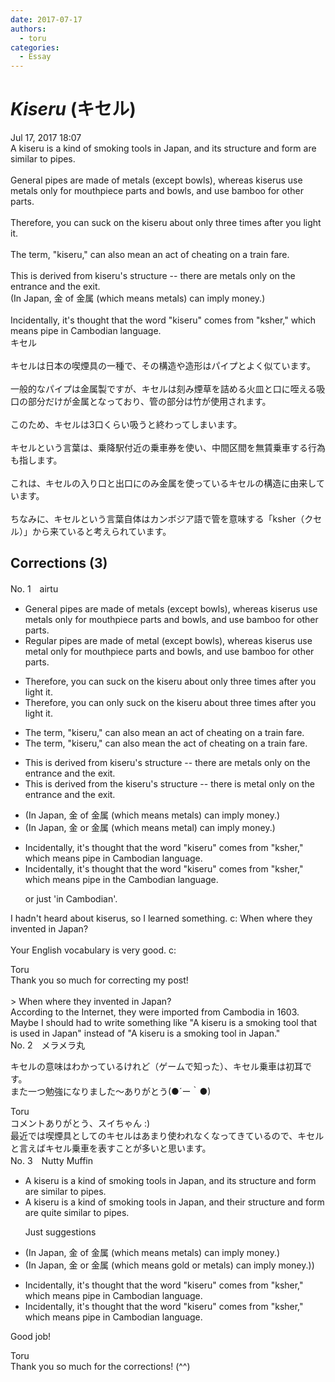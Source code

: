 ```yaml
---
date: 2017-07-17
authors:
  - toru
categories:
  - Essay
---
```


<h1 id="subject_show"><strong><em>Kiseru</strong></em> (キセル)</h1>
<div class="date">Jul 17, 2017 18:07</div>
<div id="post"><div id="body_show_ori">
A kiseru is a kind of smoking tools in Japan, and its structure and form are similar to pipes.<br/><br/>General pipes are made of metals (except bowls), whereas kiserus use metals only for mouthpiece parts and bowls, and use bamboo for other parts.<br/><br/>Therefore, you can suck on the kiseru about only three times after you light it.<br/><br/>The term, "kiseru," can also mean an act of cheating on a train fare.<br/><br/>This is derived from kiseru's structure -- there are metals only on the entrance and the exit.<br/>(In Japan, 金 of 金属 (which means metals) can imply money.)<br/><br/>Incidentally, it's thought that the word "kiseru" comes from "ksher," which means pipe in Cambodian language.
</div></div>

<!-- more -->

<div id="post_ja"><div id="body_show_mo">
キセル<br/><br/>キセルは日本の喫煙具の一種で、その構造や造形はパイプとよく似ています。<br/><br/>一般的なパイプは金属製ですが、キセルは刻み煙草を詰める火皿と口に咥える吸口の部分だけが金属となっており、管の部分は竹が使用されます。<br/><br/>このため、キセルは3口くらい吸うと終わってしまいます。<br/><br/>キセルという言葉は、乗降駅付近の乗車券を使い、中間区間を無賃乗車する行為も指します。<br/><br/>これは、キセルの入り口と出口にのみ金属を使っているキセルの構造に由来しています。<br/><br/>ちなみに、キセルという言葉自体はカンボジア語で管を意味する「ksher（クセル）」から来ていると考えられています。
</div></div>

## Corrections (3)
<div id="block"><div class="first_name"> No. 1　<span class="just_name">airtu</span></div><div id="block2">
<ul class="correction_field">
<li class="incorrect">General pipes are made of metals (except bowls), whereas kiserus use metals only for mouthpiece parts and bowls, and use bamboo for other parts.</li>
<li class="corrected correct">
<span class="f_blue">Regular</span> pipes are made of metal (except bowls), whereas kiserus use metal only for mouthpiece parts and bowls, and use bamboo for other parts.
</li>
</ul>
<ul class="correction_field">
<li class="incorrect">Therefore, you can suck on the kiseru about only three times after you light it.</li>
<li class="corrected correct">
Therefore, you can only suck on the kiseru about three times after you light it.
</li>
</ul>
<ul class="correction_field">
<li class="incorrect">The term, "kiseru," can also mean an act of cheating on a train fare.</li>
<li class="corrected correct">
The term, "kiseru," can also mean <span class="f_blue">the</span> act of cheating on a train fare.
</li>
</ul>
<ul class="correction_field">
<li class="incorrect">This is derived from kiseru's structure -- there are metals only on the entrance and the exit.</li>
<li class="corrected correct">
This is derived from <span class="f_blue">the</span> kiseru's structure -- there is metal only on the entrance and the exit.
</li>
</ul>
<ul class="correction_field">
<li class="incorrect">(In Japan, 金 of 金属 (which means metals) can imply money.)</li>
<li class="corrected correct">
(In Japan, 金 o<span class="f_blue">r</span> 金属 (which means metal) can imply money.)
</li>
</ul>
<ul class="correction_field">
<li class="incorrect">Incidentally, it's thought that the word "kiseru" comes from "ksher," which means pipe in Cambodian language.</li>
<li class="corrected correct">
Incidentally, it's thought that the word "kiseru" comes from "ksher," which means pipe in <span class="f_blue">the</span> Cambodian language.
<p class="correction_comment">or just 'in Cambodian'.</p>
</li>
</ul>
<p class="comment_small">
 I hadn't heard about kiserus, so I learned something. c: When where they invented in Japan?
 <br/>
 <br/>
 Your English vocabulary is very good. c:
</p>

</div><div class="name"><span class="just_name">Toru</span><br>
Thank you so much for correcting my post!<br/><br/>&gt; When where they invented in Japan?<br/>According to the Internet, they were imported from Cambodia in 1603.<br/>Maybe I should had to write something like "A kiseru is a smoking tool that is used in Japan" instead of "A kiseru is a smoking tool in Japan."
</div>
</div>
<div id="block"><div class="first_name"> No. 2　<span class="just_name">メラメラ丸</span></div><div id="block2">
<p class="comment_small">
 キセルの意味はわかっているけれど（ゲームで知った）、キセル乗車は初耳です。
 <br/>
 また一つ勉強になりました～ありがとう(●´ー｀●)
</p>

</div><div class="name"><span class="just_name">Toru</span><br>
コメントありがとう、スイちゃん :)<br/>最近では喫煙具としてのキセルはあまり使われなくなってきているので、キセルと言えばキセル乗車を表すことが多いと思います。
</div>
</div>
<div id="block"><div class="first_name"> No. 3　<span class="just_name">Nutty Muffin</span></div><div id="block2">
<ul class="correction_field">
<li class="incorrect">A kiseru is a kind of smoking tools in Japan, and its structure and form are similar to pipes.</li>
<li class="corrected correct">
A kiseru is a kind of smoking tools in Japan, and <span class="f_gray">their</span> structure and form are <span class="f_gray">quite</span> similar to pipes.
<p class="correction_comment">Just suggestions</p>
</li>
</ul>
<ul class="correction_field">
<li class="incorrect">(In Japan, 金 of 金属 (which means metals) can imply money.)</li>
<li class="corrected correct">
(In Japan, 金 o<span class="f_red">r </span>金属 (which means <span class="f_gray">gold or</span> metals) can imply money.)<span class="f_blue">)</span>
</li>
</ul>
<ul class="correction_field">
<li class="incorrect">Incidentally, it's thought that the word "kiseru" comes from "ksher," which means pipe in Cambodian language.</li>
<li class="corrected correct">
Incidentally, it's thought that the word "kiseru" comes from "ksher," which means pipe in Cambodian<span class="f_red"><span class="sline"> language</span></span>.
</li>
</ul>
<p class="comment_small">
 Good job!
</p>

</div><div class="name"><span class="just_name">Toru</span><br>
Thank you so much for the corrections! (^^)
</div>
</div>
